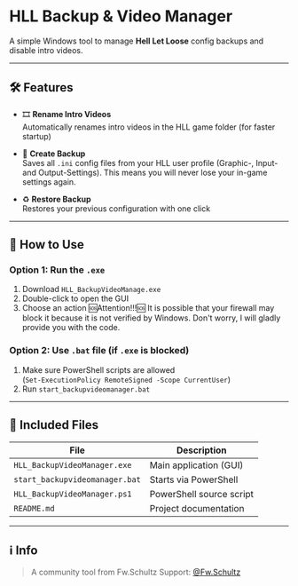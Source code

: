 
# HLL Backup & Video Manager

A simple Windows tool to manage **Hell Let Loose** config backups and disable intro videos.

---

## 🛠 Features

- 🎞️ **Rename Intro Videos**  
  Automatically renames intro videos in the HLL game folder (for faster startup)

- 💾 **Create Backup**  
  Saves all `.ini` config files from your HLL user profile (Graphic-, Input- and Output-Settings).
  This means you will never lose your in-game settings again.													 

- ♻️ **Restore Backup**  
  Restores your previous configuration with one click

---

## 🚀 How to Use

### Option 1: Run the `.exe`

1. Download `HLL_BackupVideoManage.exe`
2. Double-click to open the GUI
3. Choose an action
🆘Attention!!!🆘
It is possible that your firewall may block it because it is not verified by Windows.
Don't worry, I will gladly provide you with the code. 

### Option 2: Use `.bat` file (if `.exe` is blocked)

1. Make sure PowerShell scripts are allowed  
   (`Set-ExecutionPolicy RemoteSigned -Scope CurrentUser`)
2. Run `start_backupvideomanager.bat`

---

## 📂 Included Files

| File                              | Description                                |
|-----------------------------------|--------------------------------------------|
| `HLL_BackupVideoManager.exe`      | Main application (GUI)                     |
| `start_backupvideomanager.bat`    | Starts via PowerShell                      |
| `HLL_BackupVideoManager.ps1`      | PowerShell source script                   |
| `README.md`                       | Project documentation                      |

---

## ℹ️ Info

> A community tool from Fw.Schultz
> Support: [@Fw.Schultz](https://discord.com/users/275297833970565121)
